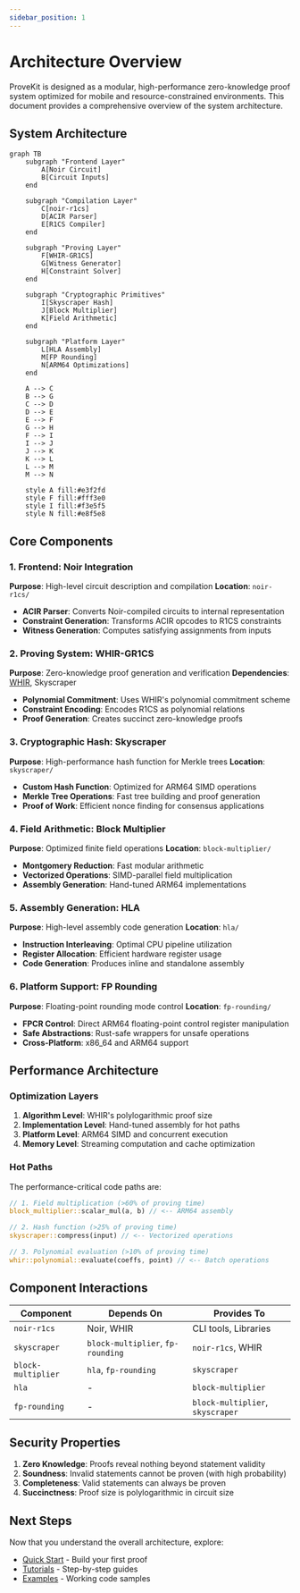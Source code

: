 ```yaml
---
sidebar_position: 1
---
```


# Architecture Overview

ProveKit is designed as a modular, high-performance zero-knowledge proof system optimized for mobile and resource-constrained environments. This document provides a comprehensive overview of the system architecture.

## System Architecture

```mermaid
graph TB
    subgraph "Frontend Layer"
        A[Noir Circuit]
        B[Circuit Inputs]
    end
    
    subgraph "Compilation Layer"
        C[noir-r1cs]
        D[ACIR Parser]
        E[R1CS Compiler]
    end
    
    subgraph "Proving Layer"
        F[WHIR-GR1CS]
        G[Witness Generator]
        H[Constraint Solver]
    end
    
    subgraph "Cryptographic Primitives"
        I[Skyscraper Hash]
        J[Block Multiplier]
        K[Field Arithmetic]
    end
    
    subgraph "Platform Layer"
        L[HLA Assembly]
        M[FP Rounding]
        N[ARM64 Optimizations]
    end
    
    A --> C
    B --> G
    C --> D
    D --> E
    E --> F
    G --> H
    F --> I
    I --> J
    J --> K
    K --> L
    L --> M
    M --> N
    
    style A fill:#e3f2fd
    style F fill:#fff3e0
    style I fill:#f3e5f5
    style N fill:#e8f5e8
```

## Core Components

### 1. Frontend: Noir Integration

**Purpose**: High-level circuit description and compilation
**Location**: `noir-r1cs/`

- **ACIR Parser**: Converts Noir-compiled circuits to internal representation
- **Constraint Generation**: Transforms ACIR opcodes to R1CS constraints  
- **Witness Generation**: Computes satisfying assignments from inputs

### 2. Proving System: WHIR-GR1CS

**Purpose**: Zero-knowledge proof generation and verification
**Dependencies**: [WHIR](https://github.com/WizardOfMenlo/whir), Skyscraper

- **Polynomial Commitment**: Uses WHIR's polynomial commitment scheme
- **Constraint Encoding**: Encodes R1CS as polynomial relations
- **Proof Generation**: Creates succinct zero-knowledge proofs

### 3. Cryptographic Hash: Skyscraper

**Purpose**: High-performance hash function for Merkle trees
**Location**: `skyscraper/`

- **Custom Hash Function**: Optimized for ARM64 SIMD operations
- **Merkle Tree Operations**: Fast tree building and proof generation
- **Proof of Work**: Efficient nonce finding for consensus applications

### 4. Field Arithmetic: Block Multiplier

**Purpose**: Optimized finite field operations
**Location**: `block-multiplier/`

- **Montgomery Reduction**: Fast modular arithmetic
- **Vectorized Operations**: SIMD-parallel field multiplication
- **Assembly Generation**: Hand-tuned ARM64 implementations

### 5. Assembly Generation: HLA

**Purpose**: High-level assembly code generation
**Location**: `hla/`

- **Instruction Interleaving**: Optimal CPU pipeline utilization
- **Register Allocation**: Efficient hardware register usage
- **Code Generation**: Produces inline and standalone assembly

### 6. Platform Support: FP Rounding

**Purpose**: Floating-point rounding mode control
**Location**: `fp-rounding/`

- **FPCR Control**: Direct ARM64 floating-point control register manipulation
- **Safe Abstractions**: Rust-safe wrappers for unsafe operations
- **Cross-Platform**: x86_64 and ARM64 support

## Performance Architecture

### Optimization Layers

1. **Algorithm Level**: WHIR's polylogarithmic proof size
2. **Implementation Level**: Hand-tuned assembly for hot paths  
3. **Platform Level**: ARM64 SIMD and concurrent execution
4. **Memory Level**: Streaming computation and cache optimization

### Hot Paths

The performance-critical code paths are:

```rust
// 1. Field multiplication (>60% of proving time)
block_multiplier::scalar_mul(a, b) // <-- ARM64 assembly

// 2. Hash function (>25% of proving time)  
skyscraper::compress(input) // <-- Vectorized operations

// 3. Polynomial evaluation (>10% of proving time)
whir::polynomial::evaluate(coeffs, point) // <-- Batch operations
```

## Component Interactions

| Component | Depends On | Provides To |
|-----------|------------|-------------|
| `noir-r1cs` | Noir, WHIR | CLI tools, Libraries |
| `skyscraper` | `block-multiplier`, `fp-rounding` | `noir-r1cs`, WHIR |
| `block-multiplier` | `hla`, `fp-rounding` | `skyscraper` |
| `hla` | - | `block-multiplier` |
| `fp-rounding` | - | `block-multiplier`, `skyscraper` |

## Security Properties

1. **Zero Knowledge**: Proofs reveal nothing beyond statement validity
2. **Soundness**: Invalid statements cannot be proven (with high probability)
3. **Completeness**: Valid statements can always be proven
4. **Succinctness**: Proof size is polylogarithmic in circuit size

## Next Steps

Now that you understand the overall architecture, explore:

- [Quick Start](../getting-started/quick-start) - Build your first proof
- [Tutorials](../tutorials/basic-proof) - Step-by-step guides
- [Examples](../examples/) - Working code samples